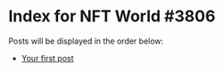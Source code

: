 # Index for NFT World #3806
Posts will be displayed in the order below:

- [Your first post](./001-first.md)

